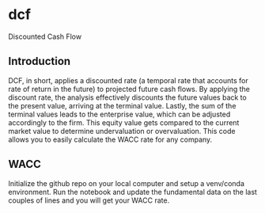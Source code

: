 # dcf
Discounted Cash Flow

## Introduction
DCF, in short, applies a discounted rate (a temporal rate that accounts for rate of return in the future) to projected future cash flows. By applying the discount rate, the analysis effectively discounts the future values back to the present value, arriving at the terminal value. Lastly, the sum of the terminal values leads to the enterprise value, which can be adjusted accordingly to the firm. This equity value gets compared to the current market value to determine undervaluation or overvaluation. This code allows you to easily calculate the WACC rate for any company. 

## WACC
Initialize the github repo on your local computer and setup a venv/conda environment. Run the notebook and update the fundamental data on the last couples of lines and you will get your WACC rate. 

